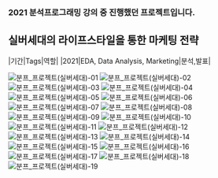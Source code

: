### 2021 분석프로그래밍 강의 중 진행했던 프로젝트입니다.

## 실버세대의 라이프스타일을 통한 마케팅 전략
|기간|Tags|역할|
|2021|EDA, Data Analysis, Marketing|분석,발표|

![분프_프로젝트(실버세대)-01](https://user-images.githubusercontent.com/104400282/236856170-aa662a4f-07c2-41ca-b5ae-dca3d996209f.jpg)
![분프_프로젝트(실버세대)-02](https://user-images.githubusercontent.com/104400282/236856538-441c22ff-53e6-4262-81d0-0906d8976a96.jpg)
![분프_프로젝트(실버세대)-03](https://user-images.githubusercontent.com/104400282/236856550-79cafe9c-00f4-4c07-8379-fa12e24c1d4d.jpg)
![분프_프로젝트(실버세대)-04](https://user-images.githubusercontent.com/104400282/236856561-72529ec9-a9ff-4ffa-be8f-282dedc421ef.jpg)
![분프_프로젝트(실버세대)-05](https://user-images.githubusercontent.com/104400282/236856576-7f9638e2-ef35-4fbe-8554-7980cee83bff.jpg)
![분프_프로젝트(실버세대)-06](https://user-images.githubusercontent.com/104400282/236856589-3a8c7218-f697-4770-87ae-bd85a924346e.jpg)
![분프_프로젝트(실버세대)-07](https://user-images.githubusercontent.com/104400282/236856597-60730ac9-33bc-4a4d-a55c-3f1b62736feb.jpg)
![분프_프로젝트(실버세대)-08](https://user-images.githubusercontent.com/104400282/236856605-0a6000ba-bac7-45fa-bdf6-3aaddc24ae2c.jpg)
![분프_프로젝트(실버세대)-09](https://user-images.githubusercontent.com/104400282/236856629-2f19ffa0-8eba-4186-9f76-ae29f3cadd07.jpg)
![분프_프로젝트(실버세대)-10](https://user-images.githubusercontent.com/104400282/236856640-5d5157de-6894-4d52-9bd0-1fcb2ba9599f.jpg)
![분프_프로젝트(실버세대)-11](https://user-images.githubusercontent.com/104400282/236856649-91d35117-76c0-498f-bdb6-7965ae6ee475.jpg)
![분프_프로젝트(실버세대)-12](https://user-images.githubusercontent.com/104400282/236856655-652d338d-affe-4745-a8de-6763ae259128.jpg)
![분프_프로젝트(실버세대)-13](https://user-images.githubusercontent.com/104400282/236856662-b0ebf14f-8d5a-47aa-af0b-d1234cba1af8.jpg)
![분프_프로젝트(실버세대)-14](https://user-images.githubusercontent.com/104400282/236856681-7dd10d6c-a0e7-434b-8bae-af89730db7d2.jpg)
![분프_프로젝트(실버세대)-15](https://user-images.githubusercontent.com/104400282/236856689-2c531e86-3f0a-46b7-b645-f1792734a8fe.jpg)
![분프_프로젝트(실버세대)-16](https://user-images.githubusercontent.com/104400282/236856695-cdfc143d-d4bf-4bcb-a05f-5ed0a3960dc0.jpg)
![분프_프로젝트(실버세대)-17](https://user-images.githubusercontent.com/104400282/236856701-b591d0a7-488c-40a0-993e-fcafb7bd9d16.jpg)
![분프_프로젝트(실버세대)-18](https://user-images.githubusercontent.com/104400282/236856710-5a1c1485-2e1e-41ea-ab82-68bf28e8b1a7.jpg)
![분프_프로젝트(실버세대)-19](https://user-images.githubusercontent.com/104400282/236856727-66d4b657-a773-40a4-b3d8-6b5f3ff852ba.jpg)
